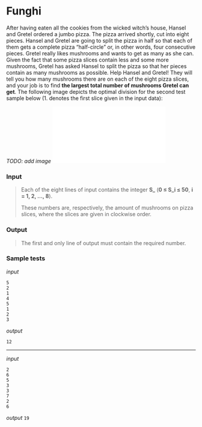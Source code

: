 # Funghi

After having eaten all the cookies from the wicked witch’s house, Hansel
and Gretel ordered a jumbo pizza. The pizza arrived shortly, cut into
eight pieces. Hansel and Gretel are going to split the pizza in half so
that each of them gets a complete pizza “half-circle” or, in other
words, four consecutive pieces. Gretel really likes mushrooms and wants
to get as many as she can. Given the fact that some pizza slices contain
less and some more mushrooms, Gretel has asked Hansel to split the pizza
so that her pieces contain as many mushrooms as possible. Help Hansel
and Gretel! They will tell you how many mushrooms there are on each of
the eight pizza slices, and your job is to find **the largest total
number of mushrooms Gretel can get**. The following image depicts the
optimal division for the second test sample below (1. denotes the first
slice given in the input data):

_TODO: add image_
![image](funghi/slika_en.pdf)

### Input
> Each of the eight lines of input contains the integer **S_**
> (**0 ≤ S_i ≤ 50**, **i = 1, 2, ..., 8**).
>
> These
> numbers are, respectively, the amount of mushrooms on pizza slices,
> where the slices are given in clockwise order.

### Output
> The first and only line of output must contain the required number.

### Sample tests

_input_

```
5
2
1
4
5
1
2
3
```

_output_
```
12
```

---

_input_

```
2
6
5
3
3
7
2
6
```

_output_
```19```

